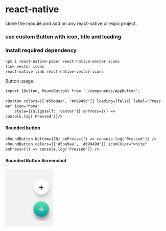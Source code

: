 # react-native

clone the module and add on any react-native or expo project. 
### use custom Button with icon, title and loading

### install required dependency
```
npm i react-native-paper react-native-vector-icons
link vector icons
react-native link react-native-vector-icons
```
Button usage:
```
import {Button, RoundButton} from './components/AppButton';

<Button colors={['#5be9aa', '#09949d']} loading={false} label="Press me" icon="home"
    style={{alignself: 'center'}} onPress={() => console.log('Pressed')}/>
```
#### Rounded button
```
<RoundButton bottom={80} onPress={() => console.log('Pressed')} />
<RoundButton colors={['#5be9aa', '#09949d']} iconColor="white" onPress={() => console.log('Pressed')} />
```

#### Rounded Button Screenshot
<div display="inline-block">
  <img src="/screenshots/rounded_button.png" width="150" height="180" />
</div>



